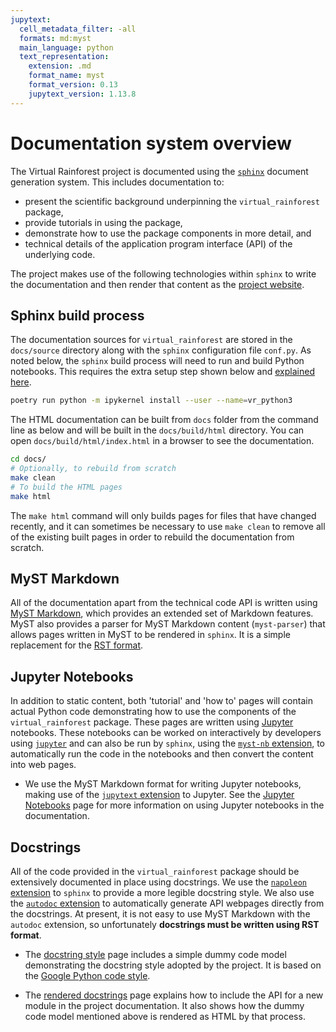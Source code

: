 ```yaml
---
jupytext:
  cell_metadata_filter: -all
  formats: md:myst
  main_language: python
  text_representation:
    extension: .md
    format_name: myst
    format_version: 0.13
    jupytext_version: 1.13.8
---
```


# Documentation system overview

The Virtual Rainforest project is documented using the
[`sphinx`](https://www.sphinx-doc.org/en/master/) document generation system. This
includes documentation to:

* present the scientific background underpinning the `virtual_rainforest` package,
* provide tutorials in using the package,
* demonstrate how to use the package components in more detail, and
* technical details of the application program interface (API) of the underlying code.

The project makes use of the following technologies within `sphinx` to write the
documentation and then render that content as the [project
website](https://virtual-rainforest.readthedocs.io/).

## Sphinx build process

The documentation sources for `virtual_rainforest` are stored in the `docs/source`
directory along with the `sphinx` configuration file `conf.py`. As noted below, the
`sphinx` build process will need to run and build Python notebooks. This requires the
extra setup step shown below and [explained
here](jupyter_notebooks.md#jupyter-kernel-setup).

```zsh
poetry run python -m ipykernel install --user --name=vr_python3
```

The HTML documentation can be built from `docs` folder from the command line as below
and will be built in  the `docs/build/html` directory. You can open
`docs/build/html/index.html` in a browser to see the documentation.

```sh
cd docs/
# Optionally, to rebuild from scratch
make clean
# To build the HTML pages
make html
```

The `make html` command will only builds pages for files that have changed recently, and
it can sometimes be necessary to use `make clean` to remove all of the existing built
pages in order to rebuild  the documentation from scratch.

## MyST Markdown

All of the documentation apart from the technical code API is written using [MyST
Markdown](https://myst-parser.readthedocs.io/), which provides an extended set of
Markdown features. MyST also provides a parser for MyST Markdown content (`myst-parser`)
that allows pages written in MyST to be rendered in `sphinx`. It is a simple replacement
for the [RST format](https://docutils.sourceforge.io/rst.html).

## Jupyter Notebooks

In addition to static content, both 'tutorial' and 'how to' pages will contain actual
Python code demonstrating how to use the components of the `virtual_rainforest` package.
These pages are written using [Jupyter](https://jupyter.org/) notebooks.
These notebooks can be worked on interactively by developers
using [`jupyter`](https://jupyter.org/) and can also be run by `sphinx`, using the
[`myst-nb` extension](https://myst-nb.readthedocs.io/), to automatically run the code in
the notebooks and then convert the content into web pages.

* We use the MyST Markdown format for writing Jupyter notebooks, making use of the
  [`jupytext` extension](https://jupytext.readthedocs.io/) to Jupyter. See the [Jupyter
  Notebooks](jupyter_notebooks.md) page for more information on using Jupyter notebooks
  in the documentation.

## Docstrings

All of the code provided in the `virtual_rainforest` package should be extensively
documented in place using docstrings. We use the
[`napoleon` extension](https://sphinxcontrib-napoleon.readthedocs.io/en/latest/) to
`sphinx` to provide a more legible docstring style. We also use the [`autodoc`
extension](https://www.sphinx-doc.org/en/master/usage/extensions/autodoc.html)
to automatically generate API webpages directly from the docstrings. At present, it is
not easy to use MyST Markdown with the `autodoc` extension, so unfortunately
**docstrings must be written using RST format**.

* The [docstring style](docstring_style.md) page includes a simple dummy code model
  demonstrating the docstring style adopted  by the project. It is based on the [Google
  Python code
  style](https://sphinxcontrib-napoleon.readthedocs.io/en/latest/example_google.html).

* The [rendered docstrings](docstrings_render.md) page explains how to include the API
  for a new module in the project documentation. It also shows how the dummy code model
  mentioned above is rendered as HTML by that process.
